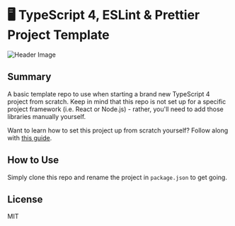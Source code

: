 # 🖥 TypeScript 4, ESLint & Prettier Project Template

![Header Image](https://i.imgur.com/tCAQjV1.png)

## Summary

A basic template repo to use when starting a brand new TypeScript 4 project from scratch. Keep in mind that this repo is not set up for a specific project framework (i.e. React or Node.js) - rather, you'll need to add those libraries manually yourself.

Want to learn how to set this project up from scratch yourself? Follow along with [this guide](https://dev.to/sam_piggott/setting-up-typescript-with-eslint-prettier-for-visual-studio-code-1e3h).

## How to Use

Simply clone this repo and rename the project in `package.json` to get going.

## License

MIT